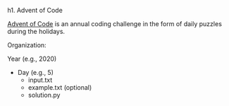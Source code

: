 h1. Advent of Code

[Advent of Code](https://adventofcode.com) is an annual coding challenge in the form of daily puzzles during the holidays.

Organization:

Year (e.g., 2020)
* Day (e.g., 5)
  * input.txt
  * example.txt (optional)
  * solution.py
